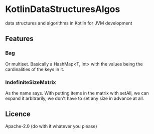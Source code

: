 # KotlinDataStructuresAlgos
data structures and algorithms in Kotlin for JVM development

## Features
### Bag
Or multiset. Basically a HashMap<T, Int> with the values being the cardinalities of the keys in it.
### IndefiniteSizeMatrix
As the name says. With putting items in the matrix with setAll, we can expand it arbitrarily, we don't have to set any size in advance at all.

## Licence
Apache-2.0 (do with it whatever you please)
